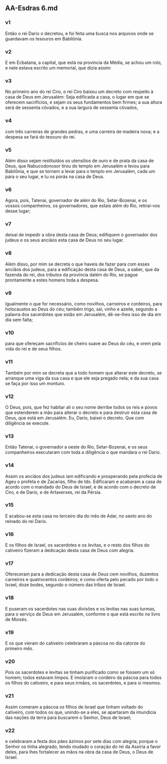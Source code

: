 ## AA-Esdras 6.md
### v1
 Então o rei Dario o decretou, e foi feita uma busca nos arquivos onde se guardavam os tesouros em Babilônia.
### v2
 E em Ecbatana, a capital, que está na província da Média, se achou um rolo, e nele estava escrito um memorial, que dizia assim:
### v3
 No primeiro ano do rei Ciro, o rei Ciro baixou um decreto com respeito à casa de Deus em Jerusalém: Seja edificada a casa, o lugar em que se oferecem sacrifícios, e sejam os seus fundamentos bem firmes; a sua altura será de sessenta côvados, e a sua largura de sessenta côvados,
### v4
 com três carreiras de grandes pedras, e uma carreira de madeira nova; e a despesa se fará do tesouro do rei.
### v5
 Além disso sejam restituídos os utensílios de ouro e de prata da casa de Deus, que Nabucodonosor tirou do templo em Jerusalém e levou para Babilônia, e que se tornem a levar para o templo em Jerusalém, cada um para o seu lugar, e tu os porás na casa de Deus.
### v6
 Agora, pois, Tatenai, governador de além do Rio, Setar-Bozenai, e os vossos companheiros, os governadores, que estais além do Rio, retirai-vos desse lugar;
### v7
 deixai de impedir a obra desta casa de Deus; edifiquem o governador dos judeus e os seus anciãos esta casa de Deus no seu lugar.
### v8
 Além disso, por mim se decreta o que haveis de fazer para com esses anciãos dos judeus, para a edificação desta casa de Deus, a saber, que da fazenda do rei, dos tributos da província dalém do Rio, se pague prontamente a estes homens toda a despesa.
### v9
 Igualmente o que for necessário, como novilhos, carneiros e cordeiros, para holocaustos ao Deus do céu; também trigo, sal, vinho e azeite, segundo a palavra dos sacerdotes que estão em Jerusalém, dê-se-lhes isso de dia em dia sem falta;
### v10
 para que ofereçam sacrifícios de cheiro suave ao Deus do céu, e orem pela vida do rei e de seus filhos.
### v11
 Também por mim se decreta que a todo homem que alterar este decreto, se arranque uma viga da sua casa e que ele seja pregado nela; e da sua casa se faça por isso um monturo.
### v12
 O Deus, pois, que fez habitar ali o seu nome derribe todos os reis e povos que estenderem a mão para alterar o decreto e para destruir esta casa de Deus, que está em Jerusalém. Eu, Dario, baixei o decreto. Que com diligência se execute.
### v13
 Então Tatenai, o governador a oeste do Rio, Setar-Bozenai, e os seus companheiros executaram com toda a diligência o que mandara o rei Dario.
### v14
 Assim os anciãos dos judeus iam edificando e prosperando pela profecia de Ageu o profeta e de Zacarias, filho de Ido. Edificaram e acabaram a casa de acordo com o mandado do Deus de Israel, e de acordo com o decreto de Ciro, e de Dario, e de Artaxerxes, rei da Pérsia.
### v15
 E acabou-se esta casa no terceiro dia do mês de Adar, no sexto ano do reinado do rei Dario.
### v16
 E os filhos de Israel, os sacerdotes e os levitas, e o resto dos filhos do cativeiro fizeram a dedicação desta casa de Deus com alegria.
### v17
 Ofereceram para a dedicação desta casa de Deus cem novilhos, duzentos carneiros e quatrocentos cordeiros; e como oferta pelo pecado por todo o Israel, doze bodes, segundo o número das tribos de Israel.
### v18
 E puseram os sacerdotes nas suas divisões e os levitas nas suas turmas, para o serviço de Deus em Jerusalém, conforme o que está escrito no livro de Moisés.
### v19
 E os que vieram do cativeiro celebraram a páscoa no dia catorze do primeiro mês.
### v20
 Pois os sacerdotes e levitas se tinham purificado como se fossem um só homem; todos estavam limpos. E imolaram o cordeiro da páscoa para todos os filhos do cativeiro, e para seus irmãos, os sacerdotes, e para si mesmos.
### v21
 Assim comeram a páscoa os filhos de Israel que tinham voltado do cativeiro, com todos os que, unindo-se a eles, se apartaram da imundícia das nações da terra para buscarem o Senhor, Deus de Israel;
### v22
 e celebraram a festa dos pães ázimos por sete dias com alegria; porque o Senhor os tinha alegrado, tendo mudado o coração do rei da Assíria a favor deles, para lhes fortalecer as mãos na obra da casa de Deus, o Deus de Israel.

